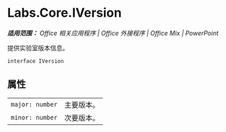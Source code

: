﻿
# Labs.Core.IVersion

 _**适用范围：** Office 相关应用程序 | Office 外接程序 | Office Mix | PowerPoint_

提供实验室版本信息。

```
interface IVersion
```


## 属性


|||
|:-----|:-----|
| `major: number`|主要版本。|
| `minor: number`|次要版本。|
